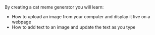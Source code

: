 By creating a cat meme generator you will learn:

- How to upload an image from your computer and display it live on a webpage
- How to add text to an image and update the text as you type
